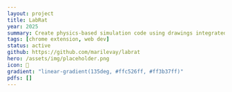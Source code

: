 ```yaml
---
layout: project
title: LabRat
year: 2025
summary: Create physics-based simulation code using drawings integrated with a Snowflake environment. 
tags: [chrome extension, web dev]
status: active
github: https://github.com/marilevay/labrat
hero: /assets/img/placeholder.png
icon: 🐀
gradient: "linear-gradient(135deg, #ffc526ff, #ff3b37ff)"
pdfs: []
---
```

